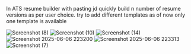 In ATS resume builder with pasting jd quickly build n number of resume versions as per user choice.
try to add different templates as of now only one template is available

![Screenshot (8)](https://github.com/user-attachments/assets/0cd2b316-a301-488d-9180-af29cb36a651)
![Screenshot (10)](https://github.com/user-attachments/assets/6291ba01-4fbf-44e1-b4be-59964ab75e12)
![Screenshot (14)](https://github.com/user-attachments/assets/b46e6370-1abd-4075-a307-74da5c3881ae)
![Screenshot 2025-06-06 223200](https://github.com/user-attachments/assets/7ffb908a-859e-45d6-aad6-24d261155f45)
![Screenshot 2025-06-06 223313](https://github.com/user-attachments/assets/da05f2a1-5648-4b88-9981-c60d13abf749)
![Screenshot (7)](https://github.com/user-attachments/assets/d4070d2b-cd7e-4acd-901e-608b44d3845d)
